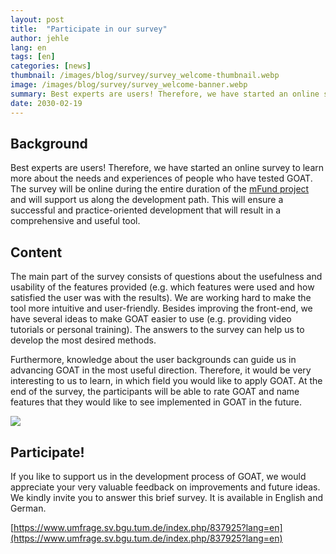 ```yaml
---
layout: post
title:  "Participate in our survey"
author: jehle
lang: en
tags: [en]
categories: [news]
thumbnail: /images/blog/survey/survey_welcome-thumbnail.webp
image: /images/blog/survey/survey_welcome-banner.webp
summary: Best experts are users! Therefore, we have started an online survey to learn more about the needs and experiences of people who have tested GOAT. The survey will be online during the entire duration of the mFUNd project and will support us along the development path.
date: 2030-02-19
---
```

## Background

Best experts are users! Therefore, we have started an online survey to learn more about the needs and experiences of people who have tested GOAT. The survey will be online during the entire duration of the [mFund project](../../../../2020/01/07/mFund/) and will support us along the development path. This will ensure a successful and practice-oriented development that will result in a comprehensive and useful tool.

## Content

The main part of the survey consists of questions about the usefulness and usability of the features provided (e.g. which features were used and how satisfied the user was with the results). We are working hard to make the tool more intuitive and user-friendly. Besides improving the front-end, we have several ideas to make GOAT easier to use (e.g. providing video tutorials or personal training). The answers to the survey can help us to develop the most desired methods.

Furthermore, knowledge about the user backgrounds can guide us in advancing GOAT in the most useful direction. Therefore, it would be very interesting to us to learn, in which field you would like to apply GOAT. At the end of the survey, the participants will be able to rate GOAT and name features that they would like to see implemented in GOAT in the future.

![](/images/blog/survey/survey_welcome.png)

## Participate!

If you like to support us in the development process of GOAT, we would appreciate your very valuable feedback on improvements and future ideas. We kindly invite you to answer this brief survey. It is available in English and German.

[https://www.umfrage.sv.bgu.tum.de/index.php/837925?lang=en](https://www.umfrage.sv.bgu.tum.de/index.php/837925?lang=en)

